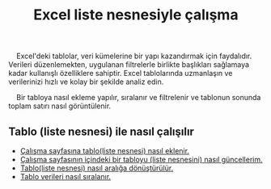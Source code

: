 ﻿---
title: Excel liste nesnesiyle çalışma
second_title: Documen
linktitle: ListeNesnesi
type: docs
url: /tr/list-objects/
aliases: [/working-with-list-objects/,/working-with-list-object-or-table/]
keywords: Add, delete, update, and get a list object(table) into an Excel worksheet
description: Aspose.Cells Cloud REST API, bir liste nesnesini (tablo) Excel çalışma sayfasına eklemeyi, silmeyi, güncellemeyi ve almayı destekler. SDK, çeşitli geliştirme dillerini destekler. Bunlar arasında Android, C#, Go, Java, NodeJS, Perl, PHP, Python, Ruby ve Swift bulunur.
weight: 100
kwords: Excel, Office Bulut, REST API, Elektronik Tablo, PDF, CSV, Json, Markdown, ListObjects
---
&nbsp;&nbsp;&nbsp;&nbsp;Excel'deki tablolar, veri kümelerine bir yapı kazandırmak için faydalıdır. Verileri düzenlemekten, uygulanan filtrelerle birlikte başlıkları sağlamaya kadar kullanışlı özelliklere sahiptir. Excel tablolarında uzmanlaşın ve verilerinizi hızlı ve kolay bir şekilde analiz edin.

&nbsp;&nbsp;&nbsp;&nbsp;Bir tabloya nasıl ekleme yapılır, sıralanır ve filtrelenir ve tablonun sonunda toplam satırı nasıl görüntülenir.

## Tablo (liste nesnesi) ile nasıl çalışılır
  
- [Çalışma sayfasına tablo(liste nesnesi) nasıl eklenir.](/cells/tr/add-a-list-object-or-table-inside-the-worksheet/)
- [Çalışma sayfasının içindeki bir tabloyu (liste nesnesini) nasıl güncellerim.](/cells/tr/update-a-list-object-or-table-inside-the-worksheet/)
- [Tablo(liste nesnesi) nasıl aralığa dönüştürülür.](/cells/tr/convert-list-object-or-table-to-range/)
- [Tablo verileri nasıl sıralanır.](/cells/tr/sort-table-data/)
